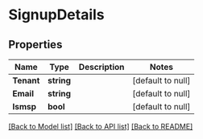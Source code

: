 # SignupDetails

## Properties
Name | Type | Description | Notes
------------ | ------------- | ------------- | -------------
**Tenant** | **string** |  | [default to null]
**Email** | **string** |  | [default to null]
**Ismsp** | **bool** |  | [default to null]

[[Back to Model list]](../README.md#documentation-for-models) [[Back to API list]](../README.md#documentation-for-api-endpoints) [[Back to README]](../README.md)

